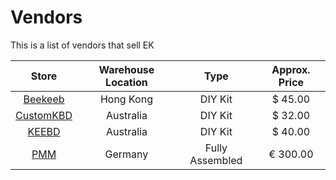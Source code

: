 # Vendors

This is a list of vendors that sell EK

| Store | Warehouse Location | Type | Approx. Price |
| :---: | :---: | :---: | :--: |
| [Beekeeb](https://shop.beekeeb.com/product/eternal-keypad-kit/) | Hong Kong | DIY Kit | $ 45.00 |
| [CustomKBD](https://customkbd.com/products/eternal-keypad-kit) | Australia | DIY Kit | $ 32.00 |
| [KEEBD](https://keebd.com/products/eternal-keypad-keyboard-kit) | Australia | DIY Kit | $ 40.00 |
| [PMM](https://pmm.gg/products/p-k-f-1) | Germany | Fully Assembled | € 300.00 |
